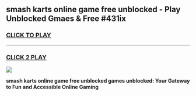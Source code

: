 
## smash karts online game free unblocked - Play Unblocked Gmaes & Free #431ix
<h3>
<a href="https://news.freeplayer.one?title=smash_karts_online_game_free_unblocked&ref=03M">CLICK TO PLAY</a></h3>
<hr>

<h3>
<a href="https://news.freeplayer.one?title=smash_karts_online_game_free_unblocked&ref=03M">CLICK 2 PLAY</a>
  
</h3>

<a href="https://news.freeplayer.one?title=smash_karts_online_game_free_unblocked&ref=03M"><img src="https://clearcache.store/games.png"></a>


**smash karts online game free unblocked games unblocked: Your Gateway to Fun and Accessible Online Gaming**
